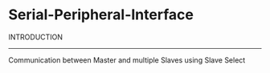 # Serial-Peripheral-Interface

INTRODUCTION

------------


Communication between Master and multiple Slaves using Slave Select
